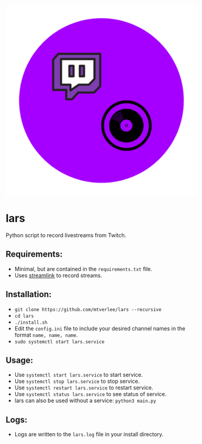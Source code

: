 ![Lars](lars.png?raw=true "Lars")

# lars
Python script to record livestreams from Twitch.

## Requirements:
- Minimal, but are contained in the ```requirements.txt``` file.
- Uses [streamlink](https://github.com/streamlink/streamlink) to record streams.

## Installation:
- ```git clone https://github.com/mtverlee/lars --recursive```
- ```cd lars```
- ```./install.sh```
- Edit the ```config.ini``` file to include your desired channel names in the format ```name, name, name```.
- ```sudo systemctl start lars.service```

## Usage:
- Use ```systemctl start lars.service``` to start service.
- Use ```systemctl stop lars.service``` to stop service.
- Use ```systemctl restart lars.service``` to restart service.
- Use ```systemctl status lars.service``` to see status of service.
- lars can also be used without a service: ```python3 main.py```

## Logs:
- Logs are written to the ```lars.log``` file in your install directory.
